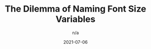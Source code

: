 ---
author: n/a
date: 2021-07-06
eleventyExcludeFromCollections: true
layout: post.njk
publisher: css
tags:
  - article
  - css
  - preprocessors
  - custom-properties
target_url: https://css-tricks.com/the-dilemma-of-naming-font-size-variables/
title: The Dilemma of Naming Font Size Variables
---